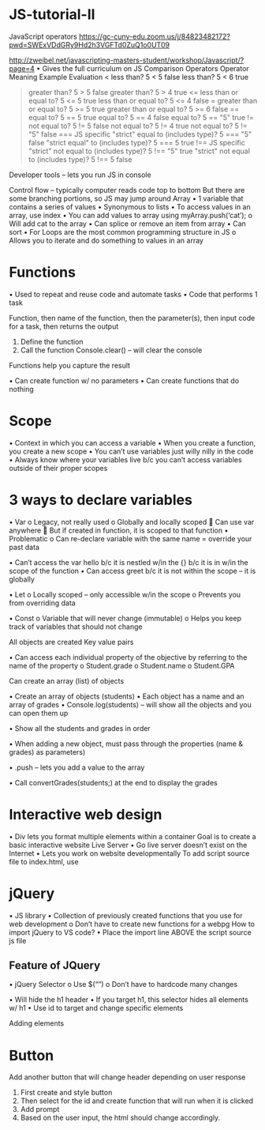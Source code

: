 # JS-tutorial-II
JavaScript operators 
https://gc-cuny-edu.zoom.us/j/84823482172?pwd=SWExVDdGRy9Hd2h3VGFTd0ZuQ1o0UT09

http://zweibel.net/javascripting-masters-student/workshop/Javascript/?page=4 
•	Gives the full curriculum on JS 
Comparison Operators
Operator	Meaning	Example	Evaluation
<	less than?	5 < 5	false
	less than?	5 < 6	true
>	greater than?	5 > 5	false
	greater than?	5 > 4	true
<=	less than or equal to?	5 <= 5	true
	less than or equal to?	5 <= 4	false
>=	greater than or equal to?	5 >= 5	true
	greater than or equal to?	5 >= 6	false
==	equal to?	5 == 5	true
	equal to?	5 == 4	false
	equal to?	5 == "5"	true
!=	not equal to?	5 != 5	false
	not equal to?	5 != 4	true
	not equal to?	5 != "5"	false
===
JS specific	"strict" equal to (includes type)?	5 === "5"	false
	"strict equal" to (includes type)?	5 === 5	true
!==
JS specific	"strict" not equal to (includes type)?	5 !== "5"	true
	"strict" not equal to (includes type)?	5 !== 5	false


Developer tools – lets you run JS in console

Control flow – typically computer reads code top to bottom
But there are some branching portions, so JS may jump around 
Array 
•	1 variable that contains a series of values 
•	Synonymous to lists 
•	To access values in an array, use index 
•	You can add values to array using myArray.push(‘cat’); 
o	Will add cat to the array
•	Can splice or remove an item from array
•	Can sort
•	For Loops are the most common programming structure in JS
o	Allows you to iterate and do something to values in an array

# Functions
•	Used to repeat and reuse code and automate tasks
•	Code that performs 1 task

 
Function, then name of the function, then the parameter(s), then input code for a task, then returns the output
1.	Define the function
2.	Call the function
Console.clear() – will clear the console 

Functions help you capture the result
 

•	Can create function w/ no parameters
•	Can create functions that do nothing

 

# Scope
•	Context in which you can access a variable
•	When you create a function, you create a new scope
•	You can’t use variables just willy nilly in the code
•	Always know where your variables live b/c you can’t access variables outside of their proper scopes 

# 3 ways to declare variables
•	Var
o	Legacy, not really used
o	Globally and locally scoped
	Can use var anywhere
	But if created in function, it is scoped to that function
•	Problematic 
o	Can re-declare variable with the same name = override your past data 
 

•	Can’t access the var hello b/c it is nestled w/in the {} b/c it is in w/in the scope of the function
•	Can access greet b/c it is not within the scope – it is globally 


•	Let
o	Locally scoped – only accessible w/in the scope
o	Prevents you from overriding data
 

 



•	Const
o	Variable that will never change (immutable) 
o	Helps you keep track of variables that should not change

 

All objects are created Key value pairs

 

•	Can access each individual property of the objective by referring to the name of the property
o	Student.grade
o	Student.name
o	Student.GPA


Can create an array (list)  of objects
 

•	Create an array of objects (students)
•	Each object has a name and an array of grades
•	Console.log(students) – will show all the objects and you can open them up

 
•	Show all the students and grades in order

 

•	When adding a new object, must pass through the properties (name & grades) as parameters)


 
•	.push – lets you add a value to the array 

 
•	Call convertGrades(students;) at the end to display the grades 


# Interactive web design
•	Div lets you format multiple elements within a container
Goal is to create a basic interactive website
Live Server
•	Go live server doesn’t exist on the Internet
•	Lets you work on website developmentally 
To add script source file to index.html, use <script src=”filename.js”></script>

 

# jQuery
•	JS library
•	Collection of previously created functions that you use for web development
o	Don’t have to create new functions for a webpg
How to import jQuery to VS code?
•	Place the import line ABOVE the script source js file

 

## Feature of JQuery
•	jQuery Selector
o	Use $(“”)
o	Don’t have to hardcode many changes

 



 
•	Will hide the h1 header
•	If you target h1, this selector hides all elements w/ h1
•	Use id to target and change specific elements 


 



 

 

 



 
 

 

Adding elements
 

 

 


# Button
 

 

 
Add another button that will change header depending on user response

1. First create and style button
2. Then select for the id and create function that will run when it is clicked
3. Add prompt
4. Based on the user input, the html should change accordingly. 
 


 

 


 



 

